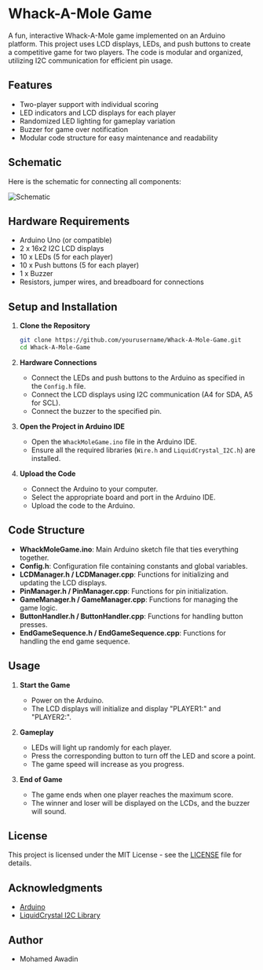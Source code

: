 # Whack-A-Mole Game

A fun, interactive Whack-A-Mole game implemented on an Arduino platform. This project uses LCD displays, LEDs, and push buttons to create a competitive game for two players. The code is modular and organized, utilizing I2C communication for efficient pin usage.

## Features

- Two-player support with individual scoring
- LED indicators and LCD displays for each player
- Randomized LED lighting for gameplay variation
- Buzzer for game over notification
- Modular code structure for easy maintenance and readability

## Schematic
Here is the schematic for connecting all components:

![Schematic](schematics/schematic.png)

## Hardware Requirements

- Arduino Uno (or compatible)
- 2 x 16x2 I2C LCD displays
- 10 x LEDs (5 for each player)
- 10 x Push buttons (5 for each player)
- 1 x Buzzer
- Resistors, jumper wires, and breadboard for connections

## Setup and Installation

1. **Clone the Repository**

    ```sh
    git clone https://github.com/yourusername/Whack-A-Mole-Game.git
    cd Whack-A-Mole-Game
    ```

2. **Hardware Connections**

    - Connect the LEDs and push buttons to the Arduino as specified in the `Config.h` 
      file.
    - Connect the LCD displays using I2C communication (A4 for SDA, A5 for SCL).
    - Connect the buzzer to the specified pin.

3. **Open the Project in Arduino IDE**

    - Open the `WhackMoleGame.ino` file in the Arduino IDE.
    - Ensure all the required libraries (`Wire.h` and `LiquidCrystal_I2C.h`) are 
      installed.

4. **Upload the Code**

    - Connect the Arduino to your computer.
    - Select the appropriate board and port in the Arduino IDE.
    - Upload the code to the Arduino.

## Code Structure

- **WhackMoleGame.ino**: Main Arduino sketch file that ties everything together.
- **Config.h**: Configuration file containing constants and global variables.
- **LCDManager.h / LCDManager.cpp**: Functions for initializing and updating the LCD 
  displays.
- **PinManager.h / PinManager.cpp**: Functions for pin initialization.
- **GameManager.h / GameManager.cpp**: Functions for managing the game logic.
- **ButtonHandler.h / ButtonHandler.cpp**: Functions for handling button presses.
- **EndGameSequence.h / EndGameSequence.cpp**: Functions for handling the end game 
   sequence.

## Usage

1. **Start the Game**

    - Power on the Arduino.
    - The LCD displays will initialize and display "PLAYER1:" and "PLAYER2:".

2. **Gameplay**

    - LEDs will light up randomly for each player.
    - Press the corresponding button to turn off the LED and score a point.
    - The game speed will increase as you progress.

3. **End of Game**

    - The game ends when one player reaches the maximum score.
    - The winner and loser will be displayed on the LCDs, and the buzzer will sound.

## License

This project is licensed under the MIT License - see the [LICENSE](LICENSE) file for details.

## Acknowledgments

- [Arduino](https://www.arduino.cc/)
- [LiquidCrystal I2C Library](https://github.com/johnrickman/LiquidCrystal_I2C)

## Author

- Mohamed Awadin

